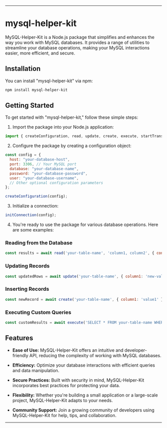 
---

# mysql-helper-kit

MySQL-Helper-Kit is a Node.js package that simplifies and enhances the way you work with MySQL databases. It provides a range of utilities to streamline your database operations, making your MySQL interactions easier, more efficient, and secure.

## Installation

You can install "mysql-helper-kit" via npm:

```bash
npm install mysql-helper-kit
```

## Getting Started

To get started with "mysql-helper-kit," follow these simple steps:

1. Import the package into your Node.js application:

```javascript
import { createConfiguration, read, update, create, execute, startTransaction, rollbackTransaction, commitTransaction, getSingleConnection, releaseSingleConnection, initConnection } from 'mysql-helper-kit';
```

2. Configure the package by creating a configuration object:

```javascript
const config = {
  host: "your-database-host",
  port: 3306, // Your MySQL port
  database: "your-database-name",
  password: "your-database-password",
  user: "your-database-username",
  // Other optional configuration parameters
};

createConfiguration(config);
```

3. Initialize a connection:

```javascript
initConnection(config);
```

4. You're ready to use the package for various database operations. Here are some examples:

### Reading from the Database

```javascript
const results = await read('your-table-name', 'column1, column2', { condition1: 'value1' });
```

### Updating Records

```javascript
const updatedRows = await update('your-table-name', { column1: 'new-value' }, { condition1: 'value1' });
```

### Inserting Records

```javascript
const newRecord = await create('your-table-name', { column1: 'value1' });
```

### Executing Custom Queries

```javascript
const customResults = await execute('SELECT * FROM your-table-name WHERE column1 = ?', ['value1']);
```

## Features

- **Ease of Use:** MySQL-Helper-Kit offers an intuitive and developer-friendly API, reducing the complexity of working with MySQL databases.

- **Efficiency:** Optimize your database interactions with efficient queries and data manipulation.

- **Secure Practices:** Built with security in mind, MySQL-Helper-Kit incorporates best practices for protecting your data.

- **Flexibility:** Whether you're building a small application or a large-scale project, MySQL-Helper-Kit adapts to your needs.

- **Community Support:** Join a growing community of developers using MySQL-Helper-Kit for help, tips, and collaboration.

---